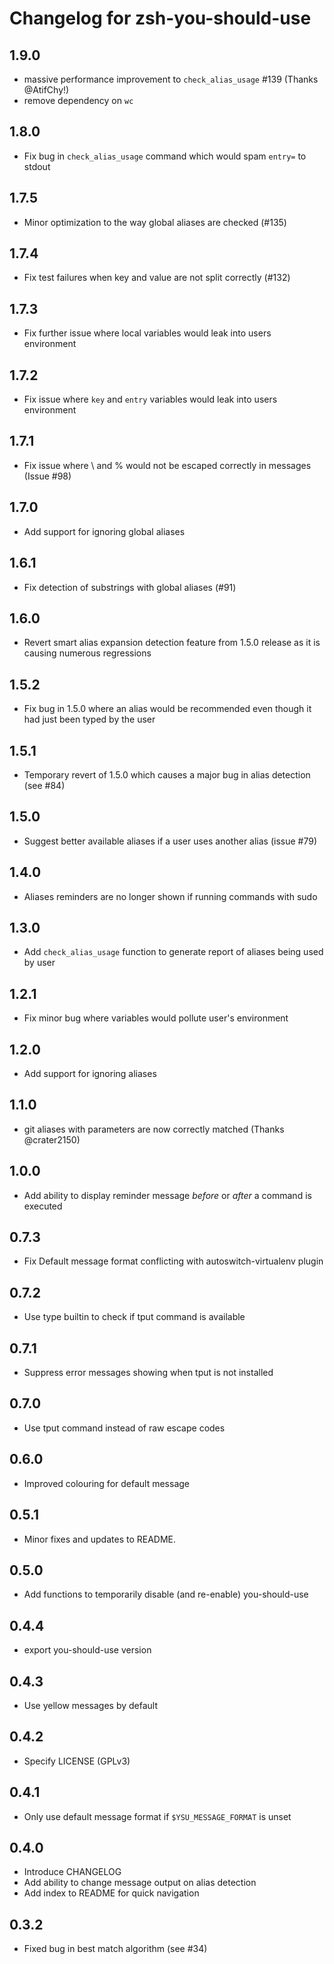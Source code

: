 Changelog for zsh-you-should-use
================================

1.9.0
-----
* massive performance improvement to `check_alias_usage` #139 (Thanks @AtifChy!)
* remove dependency on `wc`

1.8.0
-----
* Fix bug in `check_alias_usage` command which would spam `entry=` to stdout

1.7.5
-----
* Minor optimization to the way global aliases are checked (#135)

1.7.4
-----
* Fix test failures when key and value are not split correctly (#132)

1.7.3
-----
* Fix further issue where local variables would leak into users environment

1.7.2
-----
* Fix issue where `key` and `entry` variables would leak into users environment

1.7.1
-----
* Fix issue where \ and % would not be escaped correctly in messages (Issue #98)

1.7.0
-----
* Add support for ignoring global aliases

1.6.1
-----
* Fix detection of substrings with global aliases (#91)

1.6.0
-----
* Revert smart alias expansion detection feature from 1.5.0 release as it is causing numerous regressions

1.5.2
-----
* Fix bug in 1.5.0 where an alias would be recommended even though it had just been typed by the user

1.5.1
-----
* Temporary revert of 1.5.0 which causes a major bug in alias detection (see #84)

1.5.0
-----
* Suggest better available aliases if a user uses another alias (issue #79)

1.4.0
-----
* Aliases reminders are no longer shown if running commands with sudo

1.3.0
-----
* Add `check_alias_usage` function to generate report of aliases being used by user

1.2.1
-----
* Fix minor bug where variables would pollute user's environment

1.2.0
-----
* Add support for ignoring aliases

1.1.0
-----
* git aliases with parameters are now correctly matched (Thanks @crater2150)

1.0.0
-----
* Add ability to display reminder message *before* or *after* a command is executed

0.7.3
-----
* Fix Default message format conflicting with autoswitch-virtualenv plugin

0.7.2
-----
* Use type builtin to check if tput command is available

0.7.1
-----
* Suppress error messages showing when tput is not installed

0.7.0
-----
* Use tput command instead of raw escape codes

0.6.0
-----
* Improved colouring for default message

0.5.1
-----
* Minor fixes and updates to README.

0.5.0
-----
* Add functions to temporarily disable (and re-enable) you-should-use

0.4.4
-----
* export you-should-use version

0.4.3
-----
* Use yellow messages by default


0.4.2
-----
* Specify LICENSE (GPLv3)

0.4.1
-----
* Only use default message format if `$YSU_MESSAGE_FORMAT` is unset

0.4.0
-----
* Introduce CHANGELOG
* Add ability to change message output on alias detection
* Add index to README for quick navigation


0.3.2
-----
* Fixed bug in best match algorithm (see #34)

